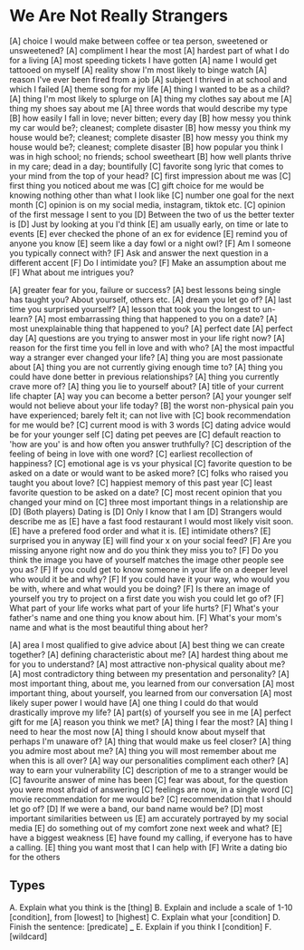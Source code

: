 # We Are Not Really Strangers

<!-- LEVEL ONE -->

[A] choice I would make between coffee or tea person, sweetened or unsweetened?
[A] compliment I hear the most
[A] hardest part of what I do for a living
[A] most speeding tickets I have gotten
[A] name I would get tattooed on myself
[A] reality show I'm most likely to binge watch
[A] reason I've ever been fired from a job
[A] subject I thrived in at school and which I failed
[A] theme song for my life
[A] thing I wanted to be as a child?
[A] thing I'm most likely to splurge on
[A] thing my clothes say about me
[A] thing my shoes say about me
[A] three words that would describe my type
[B] how easily I fall in love; never bitten; every day
[B] how messy you think my car would be?; cleanest; complete disaster
[B] how messy you think my house would be?; cleanest; complete disaster
[B] how messy you think my house would be?; cleanest; complete disaster
[B] how popular you think I was in high school; no friends; school sweetheart
[B] how well plants thrive in my care; dead in a day; bountifully
[C] favorite song lyric that comes to your mind from the top of your head?
[C] first impression about me was
[C] first thing you noticed about me was
[C] gift choice for me would be knowing nothing other than what I look like
[C] number one goal for the next month
[C] opinion is on my social media, instagram, tiktok etc.
[C] opinion of the first message I sent to you
[D] Between the two of us the better texter is
[D] Just by looking at you I'd think
[E] am usually early, on time or late to events
[E] ever checked the phone of an ex for evidence
[E] remind you of anyone you know
[E] seem like a day fowl or a night owl?
[F] Am I someone you typically connect with?
[F] Ask and answer the next question in a different accent
[F] Do I intimidate you?
[F] Make an assumption about me
[F] What about me intrigues you?

<!-- LEVEL TWO -->

[A] greater fear for you, failure or success?
[A] best lessons being single has taught you? About yourself, others etc.
[A] dream you let go of?
[A] last time you surprised yourself?
[A] lesson that took you the longest to un-learn?
[A] most embarrassing thing that happened to you on a date?
[A] most unexplainable thing that happened to you?
[A] perfect date
[A] perfect day
[A] questions are you trying to answer most in your life right now?
[A] reason for the first time you fell in love and with who?
[A] the most impactful way a stranger ever changed your life?
[A] thing you are most passionate about
[A] thing you are not currently giving enough time to?
[A] thing you could have done better in previous relationships?
[A] thing you currently crave more of?
[A] thing you lie to yourself about?
[A] title of your current life chapter
[A] way you can become a better person?
[A] your younger self would not believe about your life today?
[B] the worst non-physical pain you have experienced; barely felt it; can not live with
[C] book recommendation for me would be?
[C] current mood is with 3 words
[C] dating advice would be for your younger self
[C] dating pet peeves are
[C] default reaction to 'how are you' is and how often you answer truthfully?
[C] description of the feeling of being in love with one word?
[C] earliest recollection of happiness?
[C] emotional age is vs your physical
[C] favorite question to be asked on a date or would want to be asked more?
[C] folks who raised you taught you about love?
[C] happiest memory of this past year
[C] least favorite question to be asked on a date?
[C] most recent opinion that you changed your mind on
[C] three most important things in a relationship are
[D] (Both players) Dating is
[D] Only I know that I am
[D] Strangers would describe me as
[E] have a fast food restaurant I would most likely visit soon.
[E] have a prefered food order and what it is.
[E] intimidate others?
[E] surprised you in anyway
[E] will find your x on your social feed?
[F] Are you missing anyone right now and do you think they miss you to?
[F] Do you think the image you have of yourself matches the image other people see you as?
[F] If you could get to know someone in your life on a deeper level who would it be and why?
[F] If you could have it your way, who would you be with, where and what would you be doing?
[F] Is there an image of yourself you try to project on a first date you wish you could let go of?
[F] What part of your life works what part of your life hurts?
[F] What's your father's name and one thing you know about him.
[F] What's your mom's name and what is the most beautiful thing about her?

<!-- LEVEL THR -->

[A] area I most qualified to give advice about
[A] best thing we can create together?
[A] defining characteristic about me?
[A] hardest thing about me for you to understand?
[A] most attractive non-physical quality about me?
[A] most contradictory thing between my presentation and personality?
[A] most important thing, about me, you learned from our conversation
[A] most important thing, about yourself, you learned from our conversation
[A] most likely super power I would have
[A] one thing I could do that would drastically improve my life?
[A] part(s) of yourself you see in me
[A] perfect gift for me
[A] reason you think we met?
[A] thing I fear the most?
[A] thing I need to hear the most now
[A] thing I should know about myself that perhaps I'm unaware of?
[A] thing that would make us feel closer?
[A] thing you admire most about me?
[A] thing you will most remember about me when this is all over?
[A] way our personalities compliment each other?
[A] way to earn your vulnerability
[C] description of me to a stranger would be
[C] favourite answer of mine has been
[C] fear was about, for the question you were most afraid of answering
[C] feelings are now, in a single word
[C] movie recommendation for me would be?
[C] recommendation that I should let go of?
[D] If we were a band, our band name would be?
[D] most important similarities between us
[E] am accurately portrayed by my social media
[E] do something out of my comfort zone next week and what?
[E] have a biggest weakness
[E] have found my calling, if everyone has to have a calling.
[E] thing you want most that I can help with
[F] Write a dating bio for the others

## Types

A. Explain what you think is the [thing]
B. Explain and include a scale of 1-10 [condition], from [lowest] to [highest]
C. Explain what your [condition]
D. Finish the sentence: [predicate] ******\_******
E. Explain if you think I [condition]
F. [wildcard]
